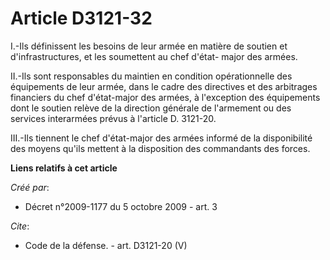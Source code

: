 # Article D3121-32

I.-Ils définissent les besoins de leur armée en matière de soutien et d'infrastructures, et les soumettent au chef d'état-
major des armées. 

II.-Ils sont responsables du maintien en condition opérationnelle des équipements de leur armée, dans le cadre des directives
et des arbitrages financiers du chef d'état-major des armées, à l'exception des équipements dont le soutien relève de la
direction générale de l'armement ou des services interarmées prévus à l'article D. 3121-20. 

III.-Ils tiennent le chef d'état-major des armées informé de la disponibilité des moyens qu'ils mettent à la disposition des
commandants des forces.

**Liens relatifs à cet article**

_Créé par_:

  - Décret n°2009-1177 du 5 octobre 2009 - art. 3

_Cite_:

  - Code de la défense. - art. D3121-20 (V)
